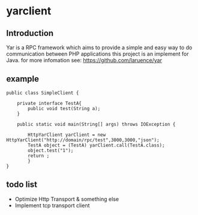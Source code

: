# yarclient
## Introduction
  Yar is a RPC framework which aims to provide a simple and easy way to do communication between PHP applications
  this project is an implement for Java.
  for more infomation see: 
  https://github.com/laruence/yar
## example
```
public class SimpleClient {
    
    private interface TestA{
        public void test(String a);
    }

    public static void main(String[] args) throws IOException {

        HttpYarClient yarClient = new HttpYarClient("http://domain/rpc/test",3000,3000,"json");
        TestA object = (TestA) yarClient.call(TestA.class);
        object.test("1");
        return ;
        }
}
```
## todo list
* Optimize Http Transport & something else
* Implement tcp transport client
